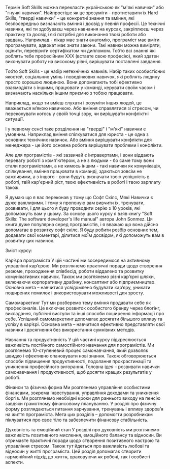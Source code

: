 Термін Soft Skills можна перекласти українською як "м'які навички" або "гнучкі навички". Найпростіше як це зрозуміти - протиставити їх Hard Skills, "тверді навички" – це конкретні знання та вміння, які безпосередньо визначають вміння і досвід у певній професії. Це технічні навички, які ти здобуваєш через навчання на курсах, закріплюєш через практику та досвід і які потрібні для виконання твоєї роботи або завдань. Наприклад - лікар має знати анатомію, програміст має вміти програмувати, адвокат має знати закони. Такі навики можна виміряти, оцінити, перевірити сертифікатом чи дипломом. Тобто всі знання які роблять тебе професійним ХХХ (вставте свою професію), який здатен виконувати роботу на високому рівні, вирішувати поставлені завдання.

Тобто Soft Skills - це набір нетехнічних навиків. Набір таких особистісних якостей, соціальних умінь і поведінкових навичок, які роблять людину просто хорошою людиною. Вони допомагають тобі ефективно взаємодіяти з іншими, працювати у команді, керувати своїм часом і визначають наскільки іншим приємно з тобою працювати.

Наприклад, якщо ти вмієш слухати і розуміти інших людей, це вважається м’якою навичкою. Або вміння справлятися зі стресом, чи переконувати когось у своїй точці зору, чи вирішувати конфліктні ситуації. 

І у певному сенсі таке розділення на "тверді" і "м'які" навички є умовним. Наприклад вміння спілкуватися для юриста - це одна з основних технічних навичок. Або вміння вирішувати конфлікти для менеджера - це його основна робота вирішувати проблеми і конфлікти. 

Але для програмістів - які зазвичай є інтравертами, і вони віддають перевагу роботі з комп'ютером, а не з людьми - бо саме тому вони стали програмістами, а не кимось іншим - такі навички як комунікація, спілкування, вміння працювати в команді, здаються зовсім не важливими, а з іншого - вони будуть визначати твою успішність в роботі, твій кар'єрний ріст, твою ефективність в роботі і твою зарплату також.

Я думаю що я вас переконав у тому що Софт Скілс, Мякі Навички є дуже важливими. І тому я пропоную вам вивчити їх, тренувати, розвивати, і для цього я буду проводити серію з 10 уроків, які допоможуть вам у цьому. За основу цього курсу я взяв книгу "Soft Skills: The software developer's life manual" автора John Sonmez. Ця книга дуже популярна серед програмістів, і я вважаю що вона дійсно допомагає в розвитку софт скілс. Я буду робити розбір основних тем, додавати свої коментарі, ділитися моїм досвідом, які допоможуть вам в розвитку цих навичок.

Зміст курсу:

Кар’єра програміста
У цій частині ми зосередимося на активному управлінні кар’єрою. Ми розглянемо практичні поради щодо створення резюме, проходження співбесід, роботи віддалено та розвитку комунікативних навичок. Також ми розглянемо різні кар’єрні шляхи, включаючи корпоративну драбину, консалтинг або підприємництво. Основна мета – навчитися усвідомлено будувати кар’єру, уникати поширених помилок і використовувати можливості для зросту.

Самомаркетинг
Тут ми розберемо тему вміння продавати себе як професіоналів. Це включає розвиток особистого бренду через блогінг, викладання, публічні виступи та інші способи поширення інформації про себе. Успішний самомаркетинг допомагає досягати більшого впливу та успіху в кар’єрі. Основна мета – навчитися ефективно представляти свої навички і досягнення без використання сумнівних методів.

Навчання та продуктивність
У цій частині курсу підкреслюється важливість постійного самостійного навчання для програмістів. Ми розглянемо 10-ступеневий процес самонавчання, який дозволяє швидко і ефективно опановувати нові знання. Також обговорюються способи підвищення продуктивності, подолання прокрастинації та уникнення професійного вигорання. Головна ідея – розвивати навички самонавчання і продуктивності, щоб досягти кращих результатів у роботі.

Фінанси та фізична форма
Ми розглянемо управління особистими фінансами, зокрема інвестування, управління доходами та уникнення боргів. Ми розглянемо необхідні кроки для раннього виходу на пенсію завдяки грамотному фінансовому плануванню. У розділі про фізичну форму розглядаються питання харчування, тренувань і впливу здоров’я на життя програміста. Мета цих розділів – допомогти розробникам піклуватися про своє тіло та забезпечити фінансову стабільність.

Духовність та емоційний стан
У розділі про духовність ми розглянемо важливість позитивного мислення, емоційного балансу та відносин. Ви отримаєте практичні поради щодо створення позитивного настрою та управління стресом. Також тут йдеться про важливість любові та відносин у житті програміста. Цей розділ допомагає створити гармонійний підхід до життя, враховуючи як робочі, так і особисті аспекти.
